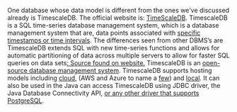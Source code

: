 One database whose data model is different from the ones we've discussed already is TimescaleDB. The official website is: [TimeScaleDB](https://www.timescale.com/?utm_source=timescaledb-paid&utm_medium=google-search&utm_campaign=brand-2022&utm_content=homepage&utm_term=timescaledb&utm_term=timescaledb&utm_campaign=%5BGrowth%5D+Brand&utm_source=adwords&utm_medium=ppc&hsa_acc=9017398448&hsa_cam=17990015160&hsa_grp=141555979882&hsa_ad=651034365787&hsa_src=g&hsa_tgt=kwd-784674248539&hsa_kw=timescaledb&hsa_mt=p&hsa_net=adwords&hsa_ver=3&gclid=Cj0KCQjw8qmhBhClARIsANAtbodA3cgzoLklCcts8GHQJMyquLmyRq_EnLyB7Liru-J-UD85V33rX_UaAkWBEALw_wcB). TimescaleDB is a SQL time-series database management system, which is a database management system that are, data points associated with [specific timestamps or time intervals](https://hazelcast.com/glossary/time-series-database/). The differences seen from other DBMS’s are TimescaleDB extends SQL with new time-series functions and allows for automatic partitioning of data across multiple servers to allow for faster SQL queries on data sets[: Source found on website.](https://www.timescale.com/?utm_source=timescaledb-paid&utm_medium=google-search&utm_campaign=brand-2022&utm_content=homepage&utm_term=timescaledb&utm_term=timescaledb&utm_campaign=%5BGrowth%5D+Brand&utm_source=adwords&utm_medium=ppc&hsa_acc=9017398448&hsa_cam=17990015160&hsa_grp=141555979882&hsa_ad=651034365787&hsa_src=g&hsa_tgt=kwd-784674248539&hsa_kw=timescaledb&hsa_mt=p&hsa_net=adwords&hsa_ver=3&gclid=Cj0KCQjw8qmhBhClARIsANAtbodA3cgzoLklCcts8GHQJMyquLmyRq_EnLyB7Liru-J-UD85V33rX_UaAkWBEALw_wcB) TimescaleDB is an [open-source database management system](https://towardsdatascience.com/the-landscape-of-timeseries-databases-95cd7f7ee64d). TimescaleDB supports hosting models including [cloud](https://www.timescale.com/cloud?utm_source=timescaledb-paid&utm_medium=google-search&utm_campaign=sitelinks&utm_content=timescale-cloud-page&utm_term=timescale%20database&utm_campaign=%5BGrowth%5D+Non-Brand+-+Landing+Pages&utm_source=adwords&utm_medium=ppc&hsa_acc=9017398448&hsa_cam=19348979903&hsa_grp=145044412535&hsa_ad=642422062513&hsa_src=g&hsa_tgt=kwd-476284331005&hsa_kw=timescale%20database&hsa_mt=b&hsa_net=adwords&hsa_ver=3&gclid=Cj0KCQjw8qmhBhClARIsANAtbodxyLovDXMjxNWq68oDMgoA0xEgUuQeuFc7_yYciPPqdFr20KHTE0UaAgt7EALw_wcB), (AWS and Azure to name a [few](https://www.timescale.com/blog/timescale-cloud-first-fully-managed-time-series-database-service-runs-on-aws-gcp-azure/)) and [local](https://docs.timescale.com/use-timescale/latest/connecting/dbeaver/). It can also be used in the  Java can access TimescaleDB using JDBC driver, the Java Database Connectivity API, [or any other driver that supports PostgreSQL](https://docs.timescale.com/quick-start/latest/java/).

